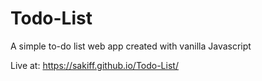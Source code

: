 # Todo-List
A simple to-do list web app created with vanilla Javascript


Live at:
https://sakiff.github.io/Todo-List/
